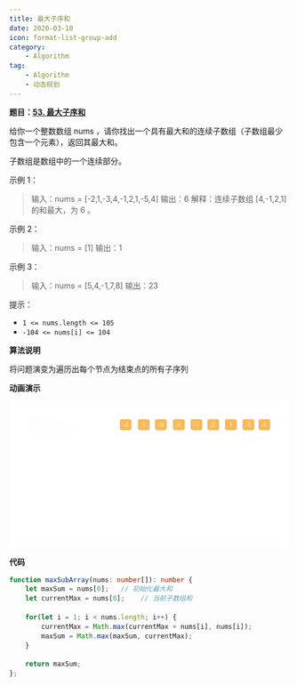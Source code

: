 ```yaml
---
title: 最大子序和
date: 2020-03-10
icon: format-list-group-add
category: 
    - Algorithm
tag: 
    - Algorithm
    - 动态规划
---
```


**题目：[53. 最大子序和](https://leetcode-cn.com/problems/maximum-subarray/)**

给你一个整数数组 nums ，请你找出一个具有最大和的连续子数组（子数组最少包含一个元素），返回其最大和。

子数组是数组中的一个连续部分。

示例 1：

> 输入：nums = [-2,1,-3,4,-1,2,1,-5,4]
> 输出：6
> 解释：连续子数组 [4,-1,2,1] 的和最大，为 6 。

示例 2：

> 输入：nums = [1]
> 输出：1

示例 3：

> 输入：nums = [5,4,-1,7,8]
> 输出：23

提示：

* `1 <= nums.length <= 105`
* `-104 <= nums[i] <= 104`

**算法说明**

将问题演变为遍历出每个节点为结束点的所有子序列

**动画演示**

![最大子序和动画演示](/assets/images/maximum-subarray.gif)

**代码**

```ts
function maxSubArray(nums: number[]): number {
    let maxSum = nums[0];   // 初始化最大和
    let currentMax = nums[0];    // 当前子数组和

    for(let i = 1; i < nums.length; i++) {
        currentMax = Math.max(currentMax + nums[i], nums[i]);
        maxSum = Math.max(maxSum, currentMax);
    }

    return maxSum;
};
```